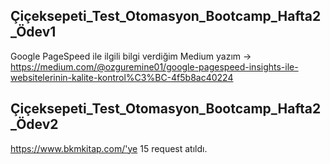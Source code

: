 ## Çiçeksepeti_Test_Otomasyon_Bootcamp_Hafta2_Ödev1

Google PageSpeed ile ilgili bilgi verdiğim Medium yazım ->  https://medium.com/@ozguremine01/google-pagespeed-insights-ile-websitelerinin-kalite-kontrol%C3%BC-4f5b8ac40224

## Çiçeksepeti_Test_Otomasyon_Bootcamp_Hafta2_Ödev2

https://www.bkmkitap.com/'ye 15 request atıldı.
